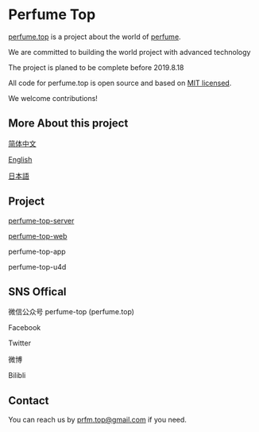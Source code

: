 # Perfume Top

  [perfume.top](http://perfume.top) is a project about the world of [perfume](http://www.perfume-web.jp/).

  We are committed to building the world project with advanced technology

  The project is planed to be complete before 2019.8.18

  All code for perfume.top is open source and based on [MIT licensed](LICENSE).
  
  We welcome contributions!

## More About this project

[简体中文](i18n/zh-Hans.md)

[English](i18n/en_US.md)

[日本語](i18n/ja_JP.md)

## Project

[perfume-top-server](https://github.com/perfume-top/perfume-top-server)

[perfume-top-web](https://github.com/perfume-top/perfume-top-server)

perfume-top-app

perfume-top-u4d


## SNS Offical

微信公众号 perfume-top (perfume.top)

Facebook

Twitter

微博

Bilibli

## Contact

You can reach us by [prfm.top@gmail.com](prfm.top@gmail.com) if you need.